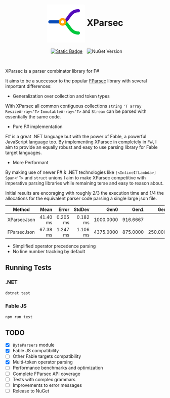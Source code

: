 <div align="center">
  <h1 align="center">
    <img alt="XParsec logo" src="docs/images/logo.svg" title="Logo" align="center"/>
    XParsec 
  </h1>

  [<img hspace="10px" alt="Static Badge" src="https://img.shields.io/badge/see_the-docs-blue?style=flat">](https://roboz0r.github.io/XParsec/) 
  ![NuGet Version](https://img.shields.io/nuget/v/XParsec?style=flat)

</div>
<br/>


XParsec is a parser combinator library for F#

It aims to be a successor to the popular [FParsec](https://github.com/stephan-tolksdorf/fparsec) library with several important differences:

- Generalization over collection and token types

With XParsec all common contiguous collections `string` `'T array` `ResizeArray<'T>` `ImmutableArray<'T>` and `Stream` can be parsed with essentially the same code.

- Pure F# implementation

F# is a great .NET language but with the power of Fable, a powerful JavaScript language too. By implementing XParsec in completely in F#, I aim to provide an equally robust and easy to use parsing library for Fable target languages.

- More Performant

By making use of newer F# & .NET technologies like `[<InlineIfLambda>]` `Span<'T>` and `struct` unions I aim to make XParsec competitive with imperative parsing libraries while remaining terse and easy to reason about.

Initial results are encoraging with roughly 2/3 the execution time and 1/4 the allocations for the equivalent parser code parsing a single large json file.

| Method      | Mean     | Error    | StdDev   | Gen0      | Gen1     | Gen2     | Allocated |
|------------ |---------:|---------:|---------:|----------:|---------:|---------:|----------:|
| XParsecJson | 41.40 ms | 0.205 ms | 0.182 ms | 1000.0000 | 916.6667 |        - |  50.91 MB |
| FParsecJson | 67.38 ms | 1.247 ms | 1.106 ms | 4375.0000 | 875.0000 | 250.0000 | 200.98 MB |

- Simplified operator precedence parsing
- No line number tracking by default

## Running Tests

### .NET

```pwsh
dotnet test
```

### Fable JS

```pwsh
npm run test
```

## TODO

- [x] `ByteParsers` module
- [x] Fable JS compatibility
- [ ] Other Fable targets compatibility
- [x] Multi-token operator parsing
- [ ] Performance benchmarks and optimization
- [ ] Complete FParsec API coverage
- [ ] Tests with complex grammars
- [ ] Improvements to error messages
- [ ] Release to NuGet
